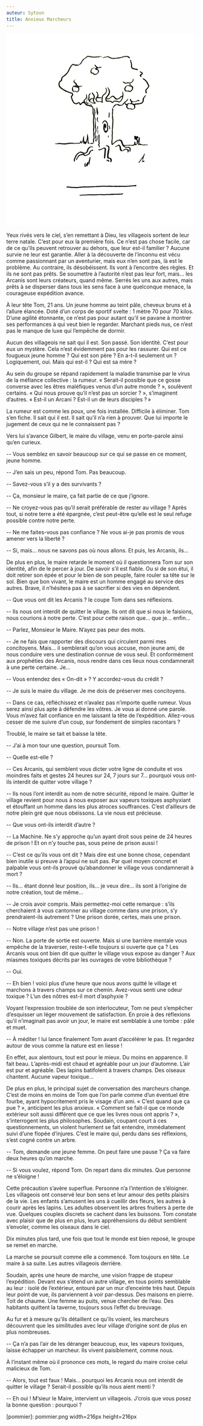 ```yaml
---
auteur: Sytoun
title: Anxieux Marcheurs
---
```

![image](../pommier.png)

Yeux rivés vers le ciel, s’en remettant à Dieu, les villageois sortent de leur terre natale. C’est pour eux la première fois. Ce n’est pas chose facile, car de ce qu’ils peuvent retrouver au dehors, que leur est-il familier ? Aucune survie ne leur est garantie. Aller à la découverte de l’inconnu est vécu comme passionnant par un aventurier, mais eux n’en sont pas, là est le problème. Au contraire, ils désobéissent. Ils vont à l’encontre des règles. Et ils ne sont pas prêts. Se soumettre à l’autorité n’est pas leur fort, mais... les Arcanis sont leurs créateurs, quand même. Serrés les uns aux autres, mais prêts à se disperser dans tous les sens face à une quelconque menace, la courageuse expédition avance.

À leur tête Tom, 21 ans. Un jeune homme au teint pâle, cheveux bruns et à l’allure élancée. Doté d’un corps de sportif svelte : 1 mètre 70 pour 70 kilos. D’une agilité étonnante, ce n’est pas pour autant qu’il se pavane à montrer ses performances à qui veut bien le regarder. Marchant pieds nus, ce n’est pas le manque de luxe qui l’empêche de dormir.

Aucun des villageois ne sait qui il est. Son passé. Son identité. C’est pour eux un mystère. Cela n’est évidemment pas pour les rassurer. Qui est ce fougueux jeune homme ? Qui est son père ? En a-t-il seulement un ? Logiquement, oui. Mais qui est-il ? Qui est sa mère ?

Au sein du groupe se répand rapidement la maladie transmise par le virus de la méfiance collective : la rumeur. « Serait-il possible que ce gosse converse avec les êtres maléfiques venus d’un autre monde ? », soulèvent certains. « Qui nous prouve qu’il n’est pas un sorcier ? », s’imaginent d’autres. « Est-il un Arcani ? Est-il un de leurs disciples ? »

La rumeur est comme les poux, une fois installée. Difficile à éliminer. Tom s’en fiche. Il sait qui il est. Il sait qu’il n’a rien à prouver. Que lui importe le jugement de ceux qui ne le connaissent pas ?

Vers lui s’avance Gilbert, le maire du village, venu en porte-parole ainsi qu’en curieux.

-- Vous semblez en savoir beaucoup sur ce qui se passe en ce moment, jeune homme.

-- J’en sais un peu, répond Tom. Pas beaucoup.

-- Savez-vous s’il y a des survivants ?

-- Ça, monsieur le maire, ça fait partie de ce que j’ignore.

-- Ne croyez-vous pas qu’il serait préférable de rester au village ? Après tout, si notre terre a été épargnée, c’est peut-être qu’elle est le seul refuge possible contre notre perte.

-- Ne me faites-vous pas confiance ? Ne vous ai-je pas promis de vous amener vers la liberté ?

-- Si, mais... nous ne savons pas où nous allons. Et puis, les Arcanis, ils...

De plus en plus, le maire retarde le moment où il questionnera Tom sur son identité, afin de le percer à jour. De savoir s’il est fiable. Ou si de son étui, il doit retirer son épée et pour le bien de son peuple, faire rouler sa tête sur le sol. Bien que bon vivant, le maire est un homme engagé au service des autres. Brave, il n’hésitera pas à se sacrifier si des vies en dépendent.

-- Que vous ont dit les Arcanis ? le coupe Tom dans ses réflexions.

-- Ils nous ont interdit de quitter le village. Ils ont dit que si nous le faisions, nous courions à notre perte. C’est pour cette raison que... que je... enfin...

-- Parlez, Monsieur le Maire. N’ayez pas peur des mots.

-- Je ne fais que rapporter des discours qui circulent parmi mes concitoyens. Mais... il semblerait qu’on vous accuse, mon jeune ami, de nous conduire vers une destination connue de vous seul. Et conformément aux prophéties des Arcanis, nous rendre dans ces lieux nous condamnerait à une perte certaine. Je...

-- Vous entendez des « On-dit » ? Y accordez-vous du crédit ?

-- Je suis le maire du village. Je me dois de préserver mes concitoyens.

-- Dans ce cas, réfléchissez et n’avalez pas n’importe quelle rumeur. Vous serez ainsi plus apte à défendre les vôtres. Je vous ai donné une parole. Vous m’avez fait confiance en me laissant la tête de l’expédition. Allez-vous cesser de me suivre d’un coup, sur fondement de simples racontars ?

Troublé, le maire se tait et baisse la tête.

-- J’ai à mon tour une question, poursuit Tom.

-- Quelle est-elle ?

-- Ces Arcanis, qui semblent vous dicter votre ligne de conduite et vos moindres faits et gestes 24 heures sur 24, 7 jours sur 7... pourquoi vous ont-ils interdit de quitter votre village ?

-- Ils nous l’ont interdit au nom de notre sécurité, répond le maire. Quitter le village revient pour nous à nous exposer aux vapeurs toxiques asphyxiant et étouffant un homme dans les plus atroces souffrances. C’est d’ailleurs de notre plein gré que nous obéissons. La vie nous est précieuse.

-- Que vous ont-ils interdit d’autre ?

-- La Machine. Ne s’y approche qu’un ayant droit sous peine de 24 heures de prison ! Et on n’y touche pas, sous peine de prison aussi !

-- C’est ce qu’ils vous ont dit ? Mais dire est une bonne chose, cependant bien inutile si preuve à l’appui ne suit pas. Par quel moyen concret et palpable vous ont-ils prouvé qu’abandonner le village vous condamnerait à mort ?

-- Ils... étant donné leur position, ils... je veux dire... ils sont à l’origine de notre création, tout de même...

-- Je crois avoir compris. Mais permettez-moi cette remarque : s’ils cherchaient à vous cantonner au village comme dans une prison, s’y prendraient-ils autrement ? Une prison dorée, certes, mais une prison.

-- Notre village n’est pas une prison !

-- Non. La porte de sortie est ouverte. Mais si une barrière mentale vous empêche de la traverser, reste-t-elle toujours si ouverte que ça ? Les Arcanis vous ont bien dit que quitter le village vous expose au danger ? Aux miasmes toxiques décrits par les ouvrages de votre bibliothèque ?

-- Oui.

-- Eh bien ! voici plus d’une heure que nous avons quitté le village et marchons à travers champs sur ce chemin. Avez-vous senti une odeur toxique ? L’un des nôtres est-il mort d’asphyxie ?

Voyant l’expression troublée de son interlocuteur, Tom ne peut s’empêcher d’esquisser un léger mouvement de satisfaction. En proie à des réflexions qu’il n’imaginait pas avoir un jour, le maire est semblable à une tombe : pâle et muet.

-- À méditer ! lui lance finalement Tom avant d’accélérer le pas. Et regardez autour de vous comme la nature est en liesse !

En effet, aux alentours, tout est pour le mieux. Du moins en apparence. Il fait beau. L’après-midi est chaud et agréable pour un jour d’automne. L’air est pur et agréable. Des lapins batifolent à travers champs. Des oiseaux chantent. Aucune vapeur toxique...

De plus en plus, le principal sujet de conversation des marcheurs change. C’est de moins en moins de Tom que l’on parle comme d’un éventuel être fourbe, ayant hypocritement pris le visage d’un ami. « C’est quand que ça pue ? », anticipent les plus anxieux. « Comment se fait-il que ce monde extérieur soit aussi différent que ce que les livres nous ont appris ? », s’interrogent les plus philosophes. Soudain, coupant court à ces questionnements, un violent hurlement se fait entendre, immédiatement suivi d’une flopée d’injures. C’est le maire qui, perdu dans ses réflexions, s’est cogné contre un arbre.

-- Tom, demande une jeune femme. On peut faire une pause ? Ça va faire deux heures qu’on marche.

-- Si vous voulez, répond Tom. On repart dans dix minutes. Que personne ne s’éloigne !

Cette précaution s’avère superflue. Personne n’a l’intention de s’éloigner. Les villageois ont conservé leur bon sens et leur amour des petits plaisirs de la vie. Les enfants s’amusent les uns à cueillir des fleurs, les autres à courir après les lapins. Les adultes observent les arbres fruitiers à perte de vue. Quelques couples discrets se cachent dans les buissons. Tom constate avec plaisir que de plus en plus, leurs appréhensions du début semblent s’envoler, comme les oiseaux dans le ciel.

Dix minutes plus tard, une fois que tout le monde est bien reposé, le groupe se remet en marche.


La marche se poursuit comme elle a commencé. Tom toujours en tête. Le maire à sa suite. Les autres villageois derrière.

Soudain, après une heure de marche, une vision frappe de stupeur l’expédition. Devant eux s’étend un autre village, en tous points semblable au leur : isolé de l’extérieur, entouré par un mur d’enceinte très haut. Depuis leur point de vue, ils parviennent à voir par-dessus. Des maisons en pierre. Toit de chaume. Une femme au puits, venue chercher de l’eau. Des habitants quittent la taverne, toujours sous l’effet du breuvage.

Au fur et à mesure qu’ils détaillent ce qu’ils voient, les marcheurs découvrent que les similitudes avec leur village d’origine sont de plus en plus nombreuses.

-- Ça n’a pas l’air de les déranger beaucoup, eux, les vapeurs toxiques, laisse échapper un marcheur. Ils vivent paisiblement, comme nous.

À l’instant même où il prononce ces mots, le regard du maire croise celui malicieux de Tom.

-- Alors, tout est faux ! Mais... pourquoi les Arcanis nous ont interdit de quitter le village ? Serait-il possible qu’ils nous aient menti ?

-- Eh oui ! M’sieur le Maire, intervient un villageois. J’crois que vous posez la bonne question : pourquoi ?

[pommier]: pommier.png width=216px height=216px